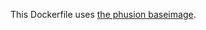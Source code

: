 This Dockerfile uses [the phusion baseimage](https://github.com/phusion/baseimage-docker#using_the_insecure_key_for_one_container_only). 
